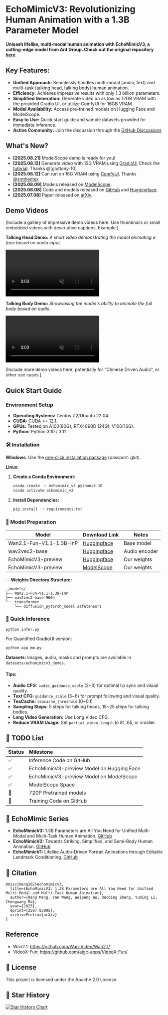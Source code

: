 # EchoMimicV3: Revolutionizing Human Animation with a 1.3B Parameter Model

**Unleash lifelike, multi-modal human animation with EchoMimicV3, a cutting-edge model from Ant Group.  Check out the original repository [here](https://github.com/antgroup/echomimic_v3).**

## Key Features:

*   **Unified Approach:** Seamlessly handles multi-modal (audio, text) and multi-task (talking head, talking body) human animation.
*   **Efficiency:** Achieves impressive results with only 1.3 billion parameters.
*   **Simplified Generation:**  Generate video on as low as 12GB VRAM with the provided Gradio UI, or utilize ComfyUI for 16GB VRAM.
*   **Model Availability:** Access pre-trained models on Hugging Face and ModelScope.
*   **Easy to Use:** Quick start guide and sample datasets provided for immediate inference.
*   **Active Community:**  Join the discussion through the [GitHub Discussions](https://github.com/antgroup/echomimic_v3/discussions)

## What's New?

*   **[2025.08.21]** ModelScope demo is ready for you!
*   **[2025.08.12]** Generate video with 12G VRAM using [GradioUI](https://github.com/antgroup/echomimic_v3/blob/main/app_mm.py) Check the [tutorial](https://www.bilibili.com/video/BV1W8tdzEEVN). Thanks @[gluttony-10]
*   **[2025.08.12]** Can run on 16G VRAM using [ComfyUI](https://github.com/smthemex/ComfyUI_EchoMimic). Thanks @[smthemex](https://github.com/smthemex)
*   **[2025.08.09]** Models released on [ModelScope](https://modelscope.cn/models/BadToBest/EchoMimicV3).
*   **[2025.08.08]** Code and models released on [GitHub](https://github.com/antgroup/echomimic_v3) and [Huggingface](https://huggingface.co/BadToBest/EchoMimicV3).
*   **[2025.07.08]** Paper released on [arXiv](https://arxiv.org/abs/2507.03905).

## Demo Videos

[Include a gallery of impressive demo videos here.  Use thumbnails or small embedded videos with descriptive captions.  Example:]

**Talking Head Demo:**  *A short video demonstrating the model animating a face based on audio input.*

<video controls loop src="https://github.com/user-attachments/assets/f33edb30-66b1-484b-8be0-a5df20a44f3b" muted="false"></video>

**Talking Body Demo:** *Showcasing the model's ability to animate the full body based on audio.*

<video controls loop src="https://github.com/user-attachments/assets/056105d8-47cd-4a78-8ec2-328ceaf95a5a" muted="false"></video>

[Include more demo videos here, potentially for "Chinese Driven Audio", or other use cases.]

## Quick Start Guide

### Environment Setup

*   **Operating Systems:**  Centos 7.2/Ubuntu 22.04.
*   **CUDA:**  CUDA >= 12.1.
*   **GPUs:** Tested on A100(80G), RTX4090D (24G), V100(16G).
*   **Python:**  Python 3.10 / 3.11

### 🛠️ Installation
**Windows**: Use the [one-click installation package](https://pan.baidu.com/share/init?surl=cV7i2V0wF4exDtKjJrAUeA) (passport: glut).

**Linux:**

1.  **Create a Conda Environment:**
    ```bash
    conda create -n echomimic_v3 python=3.10
    conda activate echomimic_v3
    ```

2.  **Install Dependencies:**
    ```bash
    pip install -r requirements.txt
    ```

### 🧱 Model Preparation

| Model                                 | Download Link                                                                                                | Notes                     |
| ------------------------------------- | ------------------------------------------------------------------------------------------------------------ | ------------------------- |
| Wan2.1-Fun-V1.1-1.3B-InP              | [Huggingface](https://huggingface.co/alibaba-pai/Wan2.1-Fun-V1.1-1.3B-InP)                                  | Base model                |
| wav2vec2-base                         | [Huggingface](https://huggingface.co/facebook/wav2vec2-base-960h)                                           | Audio encoder             |
| EchoMimicV3-preview                   | [Huggingface](https://huggingface.co/BadToBest/EchoMimicV3)                                                  | Our weights               |
| EchoMimicV3-preview                   | [ModelScope](https://modelscope.cn/models/BadToBest/EchoMimicV3)                                                  | Our weights               |

-- **Weights Directory Structure:**

```
./models/
├── Wan2.1-Fun-V1.1-1.3B-InP
├── wav2vec2-base-960h
└── transformer
    └── diffusion_pytorch_model.safetensors
```

### 🔑 Quick Inference

```bash
python infer.py
```

For Quantified GradioUI version:

```bash
python app_mm.py
```

**Datasets:**  Images, audio, masks and prompts are available in `datasets/echomimicv3_demos`.

#### Tips:

*   **Audio CFG:**  `audio_guidance_scale` (2~3) for optimal lip sync and visual quality.
*   **Text CFG:**  `guidance_scale` (3~6) for prompt following and visual quality.
*   **TeaCache:** `teacache_threshold` (0~0.1)
*   **Sampling Steps:**  5 steps for talking heads, 15~25 steps for talking bodies.
*   **Long Video Generation:** Use Long Video CFG.
*   **Reduce VRAM Usage:** Set `partial_video_length` to 81, 65, or smaller.

## 📝 TODO List

| Status   | Milestone                                       |
| :------- | :---------------------------------------------- |
| ✅        | Inference Code on GitHub                     |
| ✅        | EchoMimicV3-preview Model on Hugging Face      |
| ✅        | EchoMimicV3-preview Model on ModelScope      |
| ✅        | ModelScope Space                             |
| 🚀        | 720P Pretrained models                        |
| 🚀        | Training Code on GitHub                       |

##  &#x1F680; EchoMimic Series

*   **EchoMimicV3:** 1.3B Parameters are All You Need for Unified Multi-Modal and Multi-Task Human Animation. [GitHub](https://github.com/antgroup/echomimic_v3)
*   **EchoMimicV2:** Towards Striking, Simplified, and Semi-Body Human Animation. [GitHub](https://github.com/antgroup/echomimic_v2)
*   **EchoMimicV1:** Lifelike Audio-Driven Portrait Animations through Editable Landmark Conditioning. [GitHub](https://github.com/antgroup/echomimic)

## &#x1F4D2; Citation

```
@misc{meng2025echomimicv3,
  title={EchoMimicV3: 1.3B Parameters are All You Need for Unified Multi-Modal and Multi-Task Human Animation},
  author={Rang Meng, Yan Wang, Weipeng Wu, Ruobing Zheng, Yuming Li, Chenguang Ma},
  year={2025},
  eprint={2507.03905},
  archivePrefix={arXiv}
}
```

## Reference
- Wan2.1: https://github.com/Wan-Video/Wan2.1/
- VideoX-Fun: https://github.com/aigc-apps/VideoX-Fun/

## 📜 License
This project is licensed under the Apache 2.0 License.

## &#x1F31F; Star History
[![Star History Chart](https://api.star-history.com/svg?repos=antgroup/echomimic_v3&type=Date)](https://www.star-history.com/#antgroup/echomimic_v3&Date)